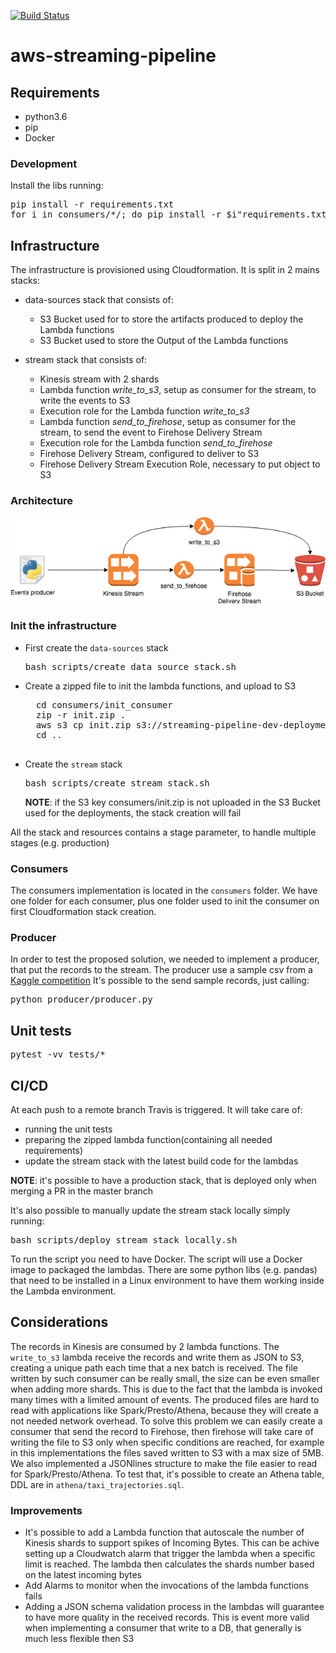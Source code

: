 [![Build Status](https://travis-ci.org/nicor88/aws-streaming-pipeline.svg?branch=master)](https://travis-ci.org/nicor88/aws-streaming-pipeline)

# aws-streaming-pipeline

## Requirements
* python3.6
* pip
* Docker

### Development
Install the libs running:
<pre>
pip install -r requirements.txt
for i in consumers/*/; do pip install -r $i"requirements.txt"; done
</pre>

## Infrastructure
The infrastructure is provisioned using Cloudformation. It is split in 2 mains stacks:
* data-sources stack that consists of:
	* S3 Bucket used for to store the artifacts produced to deploy the Lambda functions
	* S3 Bucket used to store the Output of the Lambda functions

* stream stack that consists of:
	* Kinesis stream with 2 shards
	* Lambda function *write_to_s3*, setup as consumer for the stream, to write the events to S3
	* Execution role for the Lambda function *write_to_s3*
	* Lambda function *send_to_firehose*, setup as consumer for the stream, to send the event to Firehose Delivery Stream
	* Execution role for the Lambda function *send_to_firehose*
	* Firehose Delivery Stream, configured to deliver to S3
	* Firehose Delivery Stream Execution Role, necessary to put object to S3

### Architecture
![alt text](docs/aws-streaming-pipeline.png "Architecture")

### Init the infrastructure
* First create the `data-sources` stack
	<pre>bash scripts/create_data_source_stack.sh</pre>

* Create a zipped file to init the lambda functions, and upload to S3
	<pre>
	cd consumers/init_consumer
	zip -r init.zip .
	aws s3 cp init.zip s3://streaming-pipeline-dev-deployment/consumers/
	cd ..
	</pre>
	
* Create the `stream` stack
	<pre>bash scripts/create_stream_stack.sh</pre>
	**NOTE**: if the S3 key consumers/init.zip is not uploaded in the S3 Bucket used for the deployments, the stack creation will fail

All the stack and resources contains a stage parameter, to handle multiple stages (e.g. production)

### Consumers
The consumers implementation is located in the `consumers` folder.
We have one folder for each consumer, plus one folder used to init the consumer on first Cloudformation stack creation.

### Producer
In order to test the proposed solution, we needed to implement a producer, that put the records to the stream.
The producer use a sample csv from a [Kaggle competition](https://www.kaggle.com/c/pkdd-15-predict-taxi-service-trajectory-i/data)
It's possible to the send sample records, just calling:
<pre>
python producer/producer.py
</pre>

## Unit tests
<pre>
pytest -vv tests/*
</pre>

## CI/CD
At each push to a remote branch Travis is triggered. It will take care of:
* running the unit tests
* preparing the zipped lambda function(containing all needed requirements)
* update the stream stack with the latest build code for the lambdas

**NOTE**: it's possible to have a production stack, that is deployed only when merging a PR in the master branch

It's also possible to manually update the stream stack locally simply running:
<pre>bash scripts/deploy_stream_stack_locally.sh </pre>
To run the script you need to have Docker. The script will use a Docker image to packaged the lambdas.
There are some python libs (e.g. pandas) that need to be installed in a Linux environment to have them working inside the Lambda environment.

## Considerations
The records in Kinesis are consumed by 2 lambda functions.
The `write_to_s3` lambda receive the records and write them as JSON to S3, creating a unique path each time that a nex batch is received.
The file written by such consumer can be really small, the size can be even smaller when adding more shards.
This is due to the fact that the lambda is invoked many times with a limited amount of events.
The produced files are hard to read with applications like Spark/Presto/Athena, because they will create a not needed network overhead.
To solve this problem we can easily create a consumer that send the record to Firehose, then firehose will take care of
writing the file to S3 only when specific conditions are reached, for example in this implementations
the files saved written to S3 with a max size of 5MB. We also implemented a JSONlines structure 
to make the file easier to read for Spark/Presto/Athena.
To test that, it's possible to create an Athena table, DDL are in `athena/taxi_trajectories.sql`.

### Improvements
* It's possible to add a Lambda function that autoscale the number of Kinesis shards to support spikes of Incoming Bytes.
	This can be achive setting up a Cloudwatch alarm that trigger the lambda when a specific limit is reached. 
	The lambda then calculates the shards number based on the latest incoming bytes
* Add Alarms to monitor when the invocations of the lambda functions fails
* Adding a JSON schema validation process in the lambdas will guarantee to have more quality in the received records.
	This is event more valid when implementing a consumer that write to a DB, that generally is much less flexible then S3
